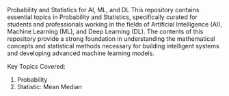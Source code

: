 Probability and Statistics for AI, ML, and DL
This repository contains essential topics in Probability and Statistics, specifically curated for students and professionals working in the fields of Artificial Intelligence (AI), Machine Learning (ML), and Deep Learning (DL). The contents of this repository provide a strong foundation in understanding the mathematical concepts and statistical methods necessary for building intelligent systems and developing advanced machine learning models.

Key Topics Covered:
1. Probability
2. Statistic:
    Mean
    Median